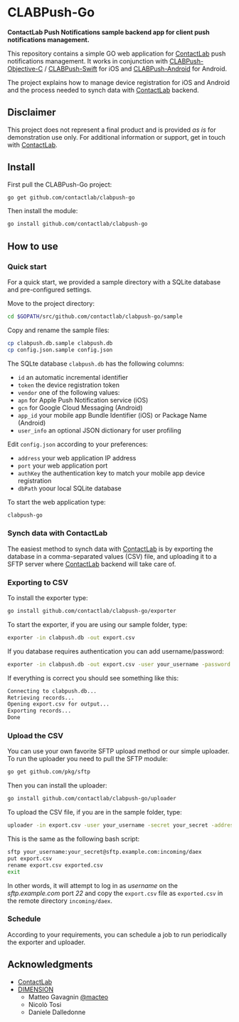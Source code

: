 # CLABPush-Go
**ContactLab Push Notifications sample backend app for client push notifications management.**

This repository contains a simple GO web application for [ContactLab](http://www.contactlab.com) push notifications management. It works in conjunction with [CLABPush-Objective-C](https://github.com/contactlab/CLABPush-Objective-C) / [CLABPush-Swift](https://github.com/contactlab/CLABPush-Swift) for iOS and [CLABPush-Android](https://github.com/contactlab/CLABPush-Android) for Android.

The project explains how to manage device registration for iOS and Android and the process needed to synch data with [ContactLab](http://www.contactlab.com) backend.


## Disclaimer
This project does not represent a final product and is provided *as is* for demonstration use only. For additional information or support, get in touch with [ContactLab](http://www.contactlab.com).

## Install

First pull the CLABPush-Go project:

```bash
go get github.com/contactlab/clabpush-go
```

Then install the module:

```bash
go install github.com/contactlab/clabpush-go
```

## How to use

### Quick start

For a quick start, we provided a sample directory with a SQLite database and pre-configured settings.

Move to the project directory:

```bash
cd $GOPATH/src/github.com/contactlab/clabpush-go/sample
```

Copy and rename the sample files:

```bash
cp clabpush.db.sample clabpush.db
cp config.json.sample config.json
```

The SQLte database `clabpush.db` has the following columns:

- `id` an automatic incremental identifier
- `token` the device registration token
- `vendor` one of the following values:
 - `apn` for Apple Push Notification service (iOS)
 - `gcn` for Google Cloud Messaging (Android)
- `app_id` your mobile app Bundle Identifier (iOS) or Package Name (Android)
- `user_info` an optional JSON dictionary for user profiling

Edit `config.json` according to your preferences:

- `address` your web application IP address
- `port` your web application port
- `authKey` the authentication key to match your mobile app device registration
- `dbPath` yoour local SQLite database

To start the web application type:

```bash
clabpush-go
```

### Synch data with ContactLab

The easiest method to synch data with [ContactLab](http://www.contactlab.com) is by exporting the database in a comma-separated values (CSV) file, and uploading it to a SFTP server where [ContactLab](http://www.contactlab.com) backend will take care of.

### Exporting to CSV

To install the exporter type:

```bash
go install github.com/contactlab/clabpush-go/exporter
```

To start the exporter, if you are using our sample folder, type:

```bash
exporter -in clabpush.db -out export.csv
```
If you database requires authentication you can add username/password:  

```bash
exporter -in clabpush.db -out export.csv -user your_username -password your_password
```

If everything is correct you should see something like this:

```bash
Connecting to clabpush.db...
Retrieving records...
Opening export.csv for output...
Exporting records...
Done
```

### Upload the CSV

You can use your own favorite SFTP upload method or our simple uploader. To run the uploader you need to pull the SFTP module:

```bash
go get github.com/pkg/sftp
```

Then you can install the uploader:

```bash
go install github.com/contactlab/clabpush-go/uploader
```

To upload the CSV file, if you are in the sample folder, type:

```bash
uploader -in export.csv -user your_username -secret your_secret -address sftp.example.com:22 -directory incoming/daex -file exported.csv
```

This is the same as the following bash script:

```bash
sftp your_username:your_secret@sftp.example.com:incoming/daex
put export.csv
rename export.csv exported.csv
exit
```

In other words, it will attempt to log in as *username* on the *sftp.example.com* port *22* and copy the `export.csv` file as `exported.csv` in the remote directory `incoming/daex`.

### Schedule

According to your requirements, you can schedule a job to run periodically the exporter and uploader.

## Acknowledgments

- [ContactLab](http://www.contactlab.com)
- [DIMENSION](http://www.dimension.it)
    - Matteo Gavagnin [@macteo](http://twitter.com/macteo)
    - Nicolò Tosi  
    - Daniele Dalledonne
